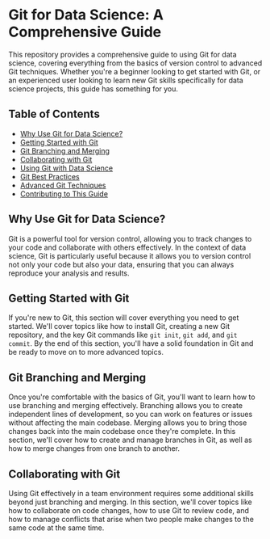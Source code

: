 # Git for Data Science: A Comprehensive Guide

This repository provides a comprehensive guide to using Git for data science, covering everything from the basics of version control to advanced Git techniques. Whether you're a beginner looking to get started with Git, or an experienced user looking to learn new Git skills specifically for data science projects, this guide has something for you.

## Table of Contents

- [Why Use Git for Data Science?](#why-use-git-for-data-science)
- [Getting Started with Git](#getting-started-with-git)
- [Git Branching and Merging](#git-branching-and-merging)
- [Collaborating with Git](#collaborating-with-git)
- [Using Git with Data Science](#using-git-with-data-science)
- [Git Best Practices](#git-best-practices)
- [Advanced Git Techniques](#advanced-git-techniques)
- [Contributing to This Guide](#contributing-to-this-guide)

## Why Use Git for Data Science?

Git is a powerful tool for version control, allowing you to track changes to your code and collaborate with others effectively. In the context of data science, Git is particularly useful because it allows you to version control not only your code but also your data, ensuring that you can always reproduce your analysis and results.


## Getting Started with Git

If you're new to Git, this section will cover everything you need to get started. We'll cover topics like how to install Git, creating a new Git repository, and the key Git commands like `git init`, `git add`, and `git commit`. By the end of this section, you'll have a solid foundation in Git and be ready to move on to more advanced topics.


## Git Branching and Merging

Once you're comfortable with the basics of Git, you'll want to learn how to use branching and merging effectively. Branching allows you to create independent lines of development, so you can work on features or issues without affecting the main codebase. Merging allows you to bring those changes back into the main codebase once they're complete. In this section, we'll cover how to create and manage branches in Git, as well as how to merge changes from one branch to another.

## Collaborating with Git

Using Git effectively in a team environment requires some additional skills beyond just branching and merging. In this section, we'll cover topics like how to collaborate on code changes, how to use Git to review code, and how to manage conflicts that arise when two people make changes to the same code at the same time.
